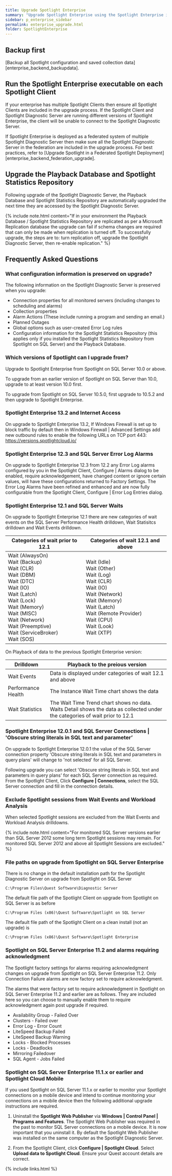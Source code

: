 ```yaml
---
title: Upgrade Spotlight Enterprise
summary: "Upgrade Spotlight Enterprise using the Spotlight Enterprise installer."
sidebar: p_enterprise_sidebar
permalink: enterprise_upgrade.html
folder: SpotlightEnterprise
---
```




## Backup first
[Backup all Spotlight configuration and saved collection data][enterprise_backend_backupdata].

## Run the Spotlight Enterprise executable on each Spotlight Client
If your enterprise has multiple Spotlight Clients then ensure all Spotlight Clients are included in the upgrade process. If the Spotlight Client and Spotlight Diagnostic Server are running different versions of Spotlight Enterprise, the client will be unable to connect to the Spotlight Diagnostic Server.

If Spotlight Enterprise is deployed as a federated system of multiple Spotlight Diagnostic Server then make sure all the Spotlight Diagnostic Server in the federation are included in the upgrade process. For best practices, refer to [Upgrade Spotlight in a Federated Spotlight Deployment][enterprise_backend_federation_upgrade].

## Upgrade the Playback Database and Spotlight Statistics Repository
Following upgrade of the Spotlight Diagnostic Server, the Playback Database and Spotlight Statistics Repository are automatically upgraded the next time they are accessed by the Spotlight Diagnostic Server.

{% include note.html content="If in your environment the Playback Database / Spotlight Statistics Repository are replicated as per a Microsoft Replication database the upgrade can fail if schema changes are required that can only be made when replication is turned off. To successfully upgrade, the steps are to: turn replication off, upgrade the Spotlight Diagnostic Server, then re-enable replication." %}

## Frequently Asked Questions

### What configuration information is preserved on upgrade?
The following information on the Spotlight Diagnostic Server is preserved when you upgrade:

*  Connection properties for all monitored servers (including changes to scheduling and alarms)
*  Collection properties
*  Alarm Actions (These include running a program and sending an email.)
*  Planned Outages
*  Global options such as user-created Error Log rules
*  Configuration information for the Spotlight Statistics Repository (this applies only if you installed the Spotlight Statistics Repository from Spotlight on SQL Server) and the Playback Database.

### Which versions of Spotlight can I upgrade from?

Upgrade to Spotlight Enterprise from Spotlight on SQL Server 10.0 or above.

To upgrade from an earlier version of Spotlight on SQL Server than 10.0, upgrade to at least version 10.0 first.

To upgrade from Spotlight on SQL Server 10.5.0, first upgrade to 10.5.2 and then upgrade to Spotlight Enterprise.

### Spotlight Enterprise 13.2 and Internet Access
On upgrade to Spotlight Enterprise 13.2, If Windows Firewall is set up to block traffic by default then in Windows Firewall | Advanced Settings add new outbound rules to enable the following URLs on TCP port 443:
https://versions.spotlightcloud.io/

### Spotlight Enterprise 12.3 and SQL Server Error Log Alarms
On upgrade to Spotlight Enterprise 12.3 from 12.2 any Error Log alarms configured by you in the Spotlight Client, Configure \| Alarms dialog to be enabled, require acknowledgement, have changed content or ignore certain values, will have these configurations returned to Factory Settings. The Error Log Alarms have been refined and enhanced and are now fully configurable from the Spotlight Client, Configure | Error Log Entries dialog.

### Spotlight Enterprise 12.1 and SQL Server Waits
On upgrade to Spotlight Enterprise 12.1 there are new categories of wait events on the SQL Server Performance Health drilldown, Wait Statisitcs drilldown and Wait Events drilldown.

Categories of wait prior to 12.1 | Categories of wait 12.1 and above
---------------------------------|------------------------------------------
Wait (AlwaysOn)<br>Wait (Backup)<br>Wait (CLR)<br>Wait (DBM)<br>Wait (DTC)<br>Wait (IO)<br>Wait (Latch)<br>Wait (Lock)<br>Wait (Memory)<br>Wait (MISC)<br>Wait (Network)<br>Wait (Preemptive)<br>Wait (ServiceBroker)<br>Wait (SOS) | Wait (Idle)<br>Wait (Other)<br>Wait (Log)<br>Wait (CLR)<br>Wait (IO)<br>Wait (Network)<br>Wait (Memory)<br>Wait (Latch)<br>Wait (Remote Provider)<br>Wait (CPU)<br>Wait (Look)<br>Wait (XTP)

On Playback of data to the previous Spotlight Enterprise version:

Drilldown | Playback to the preious version
----------|---------------------------------
Wait Events | Data is displayed under categories of wait 12.1 and above
Performance Health | The Instance Wait Time chart shows the data
Wait Statistics | The Wait Time Trend chart shows no data. Waits Detail shows the data as collected under the categories of wait prior to 12.1


### Spotlight Enterprise 12.0.1 and SQL Server Connections \| 'Obscure string literals in SQL text and parameter’
On upgrade to Spotlight Enterprise 12.0.1 the value of the SQL Server connection property 'Obscure string literals in SQL text and parameters in query plans' will change to 'not selected' for all SQL Server.

Following upgrade you can select 'Obscure string literals in SQL text and parameters in query plans' for each SQL Server connection as required. From the Spotlight Client, Click **Configure \| Connections**, select the SQL Server connection and fill in the connection details.


### Exclude Spotlight sessions from Wait Events and Workload Analysis

When selected Spotlight sessions are excluded from the Wait Events and Workload Analysis drilldowns.

{% include note.html content="For monitored SQL Server versions earlier than SQL Server 2012 some long term Spotlight sessions may remain. For monitored SQL Server 2012 and above all Spotlight Sessions are excluded." %}

### File paths on upgrade from Spotlight on SQL Server Enterprise
There is no change in the default installation path for the Spotlight Diagnostic Server on upgrade from Spotlight on SQL Server

```
C:\Program Files\Quest Software\Diagnostic Server
```

The default file path of the Spotlight Client on upgrade from Spotlight on SQL Server is as before

```
C:\Program Files (x86)\Quest Software\Spotlight on SQL Server
```

The default file path of the Spotlight Client on a clean install (not an upgrade) is

```
C:\Program Files (x86)\Quest Software\Spotlight Enterprise
```


### Spotlight on SQL Server Enterprise 11.2 and alarms requiring acknowledgment
The Spotlight factory settings for alarms requiring acknowledgment changes on upgrade from Spotlight on SQL Server Enterprise 11.2. Only Connection Failure alarms are now factory set to require acknowledgment.

The alarms that were factory set to require acknowledgment in Spotlight on SQL Server Enterprise 11.2 and earlier are as follows. They are included here so you can choose to manually enable them to require acknowledgment again post upgrade if required.

*  Availability Group - Failed Over
*  Clusters - Failed over
*  Error Log - Error Count
*  LiteSpeed Backup Failed
*  LiteSpeed Backup Warning
*  Locks - Blocked Processes
*  Locks - Deadlocks
*  Mirroring Failedover
*  SQL Agent - Jobs Failed

### Spotlight on SQL Server Enterprise 11.1.x or earlier and Spotlight Cloud Mobile
If you used Spotlight on SQL Server 11.1.x or earlier to monitor your Spotlight connections on a mobile device and intend to continue monitoring your connections on a mobile device then the following additional upgrade instructions are required.

1. Uninstall the **Spotlight Web Publisher** via **Windows \| Control Panel \| Programs and Features**. The Spotlight Web Publisher was required in the past to monitor SQL Server connections on a mobile device. It is now important that you uninstall it. By default the Spotlight Web Publisher was installed on the same computer as the Spotlight Diagnostic Server.

2. From the Spotlight Client, click **Configure \| Spotlight Cloud**. Select **Upload data to Spotlight Cloud**. Ensure your Quest account details are correct.

{% include links.html %}
